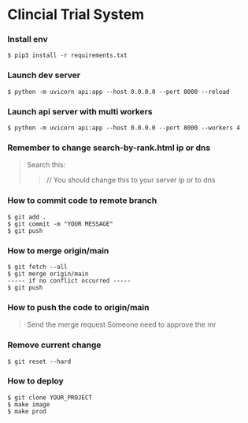 # Clincial Trial System


### Install env
```
$ pip3 install -r requirements.txt
```

### Launch dev server
```
$ python -m uvicorn api:app --host 0.0.0.0 --port 8000 --reload
```

### Launch api server with multi workers
```
$ python -m uvicorn api:app --host 0.0.0.0 --port 8000 --workers 4
```
### Remember to change search-by-rank.html ip or dns
> Search this: 
>> // You should change this to your server ip or to dns

### How to commit code to remote branch
```
$ git add .
$ git commit -m "YOUR MESSAGE"
$ git push
```

### How to merge origin/main
```
$ git fetch --all
$ git merge origin/main
----- if no conflict occurred -----
$ git push
```

### How to push the code to origin/main
> Send the merge request
> Someone need to approve the mr

### Remove current change
```
$ git reset --hard
```

### How to deploy
```
$ git clone YOUR_PROJECT
$ make image
$ make prod
```